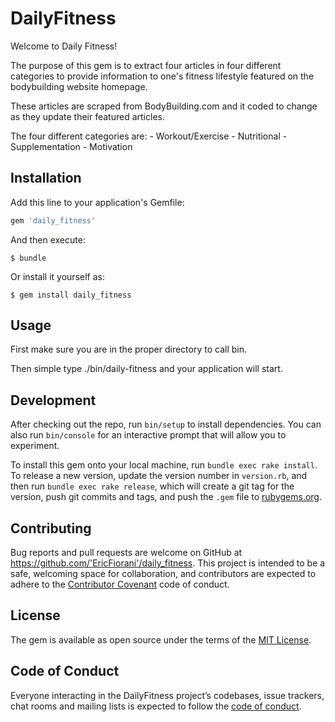 # DailyFitness

Welcome to Daily Fitness!

The purpose of this gem is to extract four articles in four different
categories to provide information to one's fitness lifestyle featured on the bodybuilding website homepage.

These articles are scraped from BodyBuilding.com and it coded to change as they
update their featured articles.

The four different categories are:
    - Workout/Exercise
    - Nutritional
    - Supplementation
    - Motivation

## Installation

Add this line to your application's Gemfile:

```ruby
gem 'daily_fitness'
```

And then execute:

    $ bundle

Or install it yourself as:

    $ gem install daily_fitness

## Usage

First make sure you are in the proper directory to call bin.

Then simple type ./bin/daily-fitness and your application will start.

## Development

After checking out the repo, run `bin/setup` to install dependencies. You can also run `bin/console` for an interactive prompt that will allow you to experiment.

To install this gem onto your local machine, run `bundle exec rake install`. To release a new version, update the version number in `version.rb`, and then run `bundle exec rake release`, which will create a git tag for the version, push git commits and tags, and push the `.gem` file to [rubygems.org](https://rubygems.org).

## Contributing

Bug reports and pull requests are welcome on GitHub at https://github.com/'EricFiorani'/daily_fitness. This project is intended to be a safe, welcoming space for collaboration, and contributors are expected to adhere to the [Contributor Covenant](http://contributor-covenant.org) code of conduct.

## License

The gem is available as open source under the terms of the [MIT License](https://opensource.org/licenses/MIT).

## Code of Conduct

Everyone interacting in the DailyFitness project’s codebases, issue trackers, chat rooms and mailing lists is expected to follow the [code of conduct](https://github.com/'EricFiorani'/daily_fitness/blob/master/CODE_OF_CONDUCT.md).
